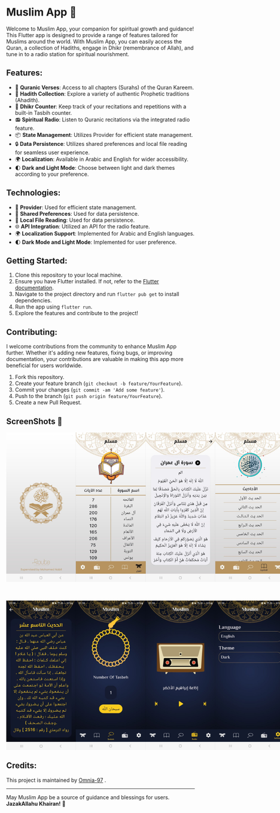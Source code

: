# Muslim App 🕌

Welcome to Muslim App, your companion for spiritual growth and guidance! This Flutter app is designed to provide a range of features tailored for Muslims around the world. With Muslim App, you can easily access the Quran, a collection of Hadiths, engage in Dhikr (remembrance of Allah), and tune in to a radio station for spiritual nourishment.

## Features:
- 📖 **Quranic Verses**: Access to all chapters (Surahs) of the Quran Kareem.
- 🕌 **Hadith Collection**: Explore a variety of authentic Prophetic traditions (Ahadith).
- 📿 **Dhikr Counter**: Keep track of your recitations and repetitions with a built-in Tasbih counter.
- 📻 **Spiritual Radio**: Listen to Quranic recitations via the integrated radio feature.
- 📦 **State Management**: Utilizes Provider for efficient state management.
- 🔒 **Data Persistence**: Utilizes shared preferences and local file reading for seamless user experience.
- 🌍 **Localization**: Available in Arabic and English for wider accessibility.
- 🌓 **Dark and Light Mode**: Choose between light and dark themes according to your preference.

## Technologies:
- 🔄 **Provider**: Used for efficient state management.
- 💾 **Shared Preferences**: Used for data persistence.
- 📂 **Local File Reading**: Used for data persistence.
- 🌐 **API Integration**: Utilized an API for the radio feature.
- 🌍 **Localization Support**: Implemented for Arabic and English languages.
- 🌓 **Dark Mode and Light Mode**: Implemented for user preference.

## Getting Started:
1. Clone this repository to your local machine.
2. Ensure you have Flutter installed. If not, refer to the [Flutter documentation](https://flutter.dev/docs/get-started/install).
3. Navigate to the project directory and run `flutter pub get` to install dependencies.
4. Run the app using `flutter run`.
5. Explore the features and contribute to the project!

## Contributing:
I welcome contributions from the community to enhance Muslim App further. Whether it's adding new features, fixing bugs, or improving documentation, your contributions are valuable in making this app more beneficial for users worldwide.

1. Fork this repository.
2. Create your feature branch (`git checkout -b feature/YourFeature`).
3. Commit your changes (`git commit -am 'Add some feature'`).
4. Push to the branch (`git push origin feature/YourFeature`).
5. Create a new Pull Request.

## ScreenShots 📸 
<div style="display: flex; justify-content: space-between;">
    <img src="https://github.com/Omnia-97/Muslim_app_flutter/blob/master/assets/screen_shots/splash.png" height="400">
    <img src="https://github.com/Omnia-97/Muslim_app_flutter/blob/master/assets/screen_shots/quran_tab.png" height="400">
    <img src="https://github.com/Omnia-97/Muslim_app_flutter/blob/master/assets/screen_shots/quran_details.png" height="400">
    <img src="https://github.com/Omnia-97/Muslim_app_flutter/blob/master/assets/screen_shots/ahadeth_tab.png" height="400">
</div>

<div style="display: flex; justify-content: space-between; margin-top: 50px;">
       <img src="https://github.com/Omnia-97/Muslim_app_flutter/blob/master/assets/screen_shots/ahadeth_details.png" height="400">
       <img src="https://github.com/Omnia-97/Muslim_app_flutter/blob/master/assets/screen_shots/tasbeh_tab.png" height="400">
       <img src="https://github.com/Omnia-97/Muslim_app_flutter/blob/master/assets/screen_shots/radio_tab.png" height="400">
       <img src="https://github.com/Omnia-97/Muslim_app_flutter/blob/master/assets/screen_shots/settings_tab.png" height="400">
</div>

## Credits:
This project is maintained by [Omnia-97](https://github.com/Omnia-97) .

---
May Muslim App be a source of guidance and blessings for users. **JazakAllahu Khairan!** 🌟

